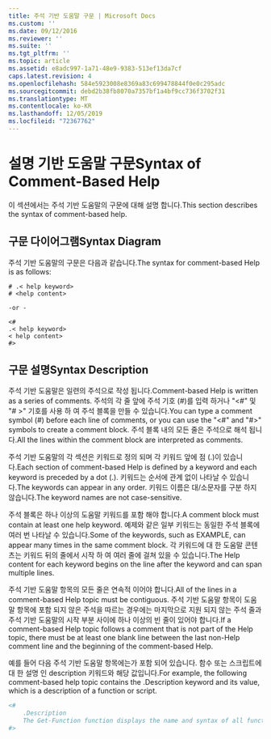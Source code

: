 ```yaml
---
title: 주석 기반 도움말 구문 | Microsoft Docs
ms.custom: ''
ms.date: 09/12/2016
ms.reviewer: ''
ms.suite: ''
ms.tgt_pltfrm: ''
ms.topic: article
ms.assetid: e8adc997-1a71-48e9-9383-513ef13da7cf
caps.latest.revision: 4
ms.openlocfilehash: 584e5923008e8369a83c699478844f0e0c295adc
ms.sourcegitcommit: debd2b38fb8070a7357bf1a4bf9cc736f3702f31
ms.translationtype: MT
ms.contentlocale: ko-KR
ms.lasthandoff: 12/05/2019
ms.locfileid: "72367762"
---
```

# <a name="syntax-of-comment-based-help"></a><span data-ttu-id="26196-102">설명 기반 도움말 구문</span><span class="sxs-lookup"><span data-stu-id="26196-102">Syntax of Comment-Based Help</span></span>

<span data-ttu-id="26196-103">이 섹션에서는 주석 기반 도움말의 구문에 대해 설명 합니다.</span><span class="sxs-lookup"><span data-stu-id="26196-103">This section describes the syntax of comment-based help.</span></span>

## <a name="syntax-diagram"></a><span data-ttu-id="26196-104">구문 다이어그램</span><span class="sxs-lookup"><span data-stu-id="26196-104">Syntax Diagram</span></span>

 <span data-ttu-id="26196-105">주석 기반 도움말의 구문은 다음과 같습니다.</span><span class="sxs-lookup"><span data-stu-id="26196-105">The syntax for comment-based Help is as follows:</span></span>

```
# .< help keyword>
# <help content>

-or -

<#
.< help keyword>
< help content>
#>
```

## <a name="syntax-description"></a><span data-ttu-id="26196-106">구문 설명</span><span class="sxs-lookup"><span data-stu-id="26196-106">Syntax Description</span></span>

 <span data-ttu-id="26196-107">주석 기반 도움말은 일련의 주석으로 작성 됩니다.</span><span class="sxs-lookup"><span data-stu-id="26196-107">Comment-based Help is written as a series of comments.</span></span> <span data-ttu-id="26196-108">주석의 각 줄 앞에 주석 기호 (#)를 입력 하거나 "\<#" 및 "# >" 기호를 사용 하 여 주석 블록을 만들 수 있습니다.</span><span class="sxs-lookup"><span data-stu-id="26196-108">You can type a comment symbol (#) before each line of comments, or you can use the "\<#" and "#>" symbols to create a comment block.</span></span> <span data-ttu-id="26196-109">주석 블록 내의 모든 줄은 주석으로 해석 됩니다.</span><span class="sxs-lookup"><span data-stu-id="26196-109">All the lines within the comment block are interpreted as comments.</span></span>

 <span data-ttu-id="26196-110">주석 기반 도움말의 각 섹션은 키워드로 정의 되며 각 키워드 앞에 점 (.)이 있습니다.</span><span class="sxs-lookup"><span data-stu-id="26196-110">Each section of comment-based Help is defined by a keyword and each keyword is preceded by a dot (.).</span></span> <span data-ttu-id="26196-111">키워드는 순서에 관계 없이 나타날 수 있습니다.</span><span class="sxs-lookup"><span data-stu-id="26196-111">The keywords can appear in any order.</span></span> <span data-ttu-id="26196-112">키워드 이름은 대/소문자를 구분 하지 않습니다.</span><span class="sxs-lookup"><span data-stu-id="26196-112">The keyword names are not case-sensitive.</span></span>

 <span data-ttu-id="26196-113">주석 블록은 하나 이상의 도움말 키워드를 포함 해야 합니다.</span><span class="sxs-lookup"><span data-stu-id="26196-113">A comment block must contain at least one help keyword.</span></span> <span data-ttu-id="26196-114">예제와 같은 일부 키워드는 동일한 주석 블록에 여러 번 나타날 수 있습니다.</span><span class="sxs-lookup"><span data-stu-id="26196-114">Some of the keywords, such as EXAMPLE, can appear many times in the same comment block.</span></span> <span data-ttu-id="26196-115">각 키워드에 대 한 도움말 콘텐츠는 키워드 뒤의 줄에서 시작 하 여 여러 줄에 걸쳐 있을 수 있습니다.</span><span class="sxs-lookup"><span data-stu-id="26196-115">The Help content for each keyword begins on the line after the keyword and can span multiple lines.</span></span>

 <span data-ttu-id="26196-116">주석 기반 도움말 항목의 모든 줄은 연속적 이어야 합니다.</span><span class="sxs-lookup"><span data-stu-id="26196-116">All of the lines in a comment-based Help topic must be contiguous.</span></span> <span data-ttu-id="26196-117">주석 기반 도움말 항목이 도움말 항목에 포함 되지 않은 주석을 따르는 경우에는 마지막으로 지원 되지 않는 주석 줄과 주석 기반 도움말의 시작 부분 사이에 하나 이상의 빈 줄이 있어야 합니다.</span><span class="sxs-lookup"><span data-stu-id="26196-117">If a comment-based Help topic follows a comment that is not part of the Help topic, there must be at least one blank line between the last non-Help comment line and the beginning of the comment-based Help.</span></span>

 <span data-ttu-id="26196-118">예를 들어 다음 주석 기반 도움말 항목에는가 포함 되어 있습니다. 함수 또는 스크립트에 대 한 설명 인 description 키워드와 해당 값입니다.</span><span class="sxs-lookup"><span data-stu-id="26196-118">For example, the following comment-based help topic contains the .Description keyword and its value, which is a description of a function or script.</span></span>

```powershell
<#
    .Description
    The Get-Function function displays the name and syntax of all functions in the session.
#>
```